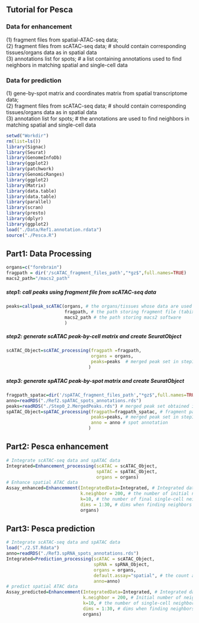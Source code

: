 
## Tutorial for Pesca
### Data for enhancement
(1) fragment files from spatial-ATAC-seq data; <br>
(2) fragment files from scATAC-seq data; # should contain corresponding tissues/organs data as in spatial data <br>
(3) annotations list for spots; # a list containing annotations used to find neighbors in matching spatial and single-cell data <br>

### Data for prediction
(1) gene-by-spot matrix and coordinates matrix from spatial transcriptome data; <br>
(2) fragment files from scATAC-seq data; # should contain corresponding tissues/organs data as in spatial data <br>
(3) annotation list for spots; # the annotations are used to find neighbors in matching spatial and single-cell data <br>

```r
setwd("Workdir")
rm(list=ls())
library(Signac)
library(Seurat)
library(GenomeInfoDb)
library(ggplot2)
library(patchwork)
library(GenomicRanges)
library(ggplot2)
library(Matrix)
library(data.table)
library(data.table)
library(parallel)
library(scran)
library(presto)
library(dplyr)
library(ggplot2)
load("./Data/Ref1.annotation.rdata")
source("./Pesca.R")
```

## Part1: Data Processing 
```r
organs=c("forebrain")
fragpath = dir('/scATAC_fragment_files_path',"*gz$",full.names=TRUE)
macs2_path="/macs2_path"
```

##### step1: call peaks using fragment file from scATAC-seq data
```r
peaks=callpeak_scATAC(organs, # the organs/tissues whose data are used to call peaks
                      fragpath, # the path storing fragment file (tabix), filename of fragment should contain tissue info, like forebrain_fragments.tsv.gz
                      macs2_path # the path storing macs2 software
                      )
```

##### step2: generate scATAC peak-by-cell matrix and create SeuratObject
```r
scATAC_Object=scATAC_processing(fragpath =fragpath,
                                organs = organs,
                                peaks=peaks  # merged peak set in step1
                               )
```

##### step3: generate spATAC peak-by-spot matrix and create SeuratObject
```r
fragpath_spatac=dir('/spATAC_fragment_files_path',"*gz$",full.names=TRUE)
anno=readRDS("./Ref2.spATAC_spots_annotations.rds")
peaks=readRDS("./Step0_2.MergedPeaks.rds") # merged peak set obtained in step1
spATAC_Object=spATAC_processing(fragpath=fragpath_spatac, # fragment path 
                                peaks=peaks, # merged peak set in step1
                                anno = anno # spot annotation
                               )
```

## Part2: Pesca enhancement 
```r
# Integrate scATAC-seq data and spATAC data
Integrated=Enhancement_processing(scATAC = scATAC_Object,
                                  spATAC = spATAC_Object,
                                  organs = organs)
# Enhance spatial ATAC data
Assay_enhanced=Enhancemment(IntegratedData=Integrated, # Integrated datasets
                            k.neighbor = 200, # the number of initial neighbors
                            k=10, # the number of final single-cell neighbors for each spot
                            dims = 1:30, # dims when finding neighbors
                            organs)
```

## Part3: Pesca prediction
```r
# Integrate scATAC-seq data and spATAC data
load("./2.ST.Rdata")
anno=readRDS("./Ref3.spRNA_spots_annotations.rds")
Integrated=Prediction_processing(scATAC = scATAC_Object,
                                 spRNA = spRNA_Object,
                                 organs = organs,
                                 default.assay="spatial", # the count assay of spRNA
                                 anno=anno)
# predict spatial ATAC data
Assay_predicted=Enhancemment(IntegratedData=Integrated, # Integrated datasets
                             k.neighbor = 200, # Initial number of neighbors
                             k=10, # the number of single-cell neighbors for each spot
                             dims = 1:30, # dims when finding neighbors
                             organs)

```


